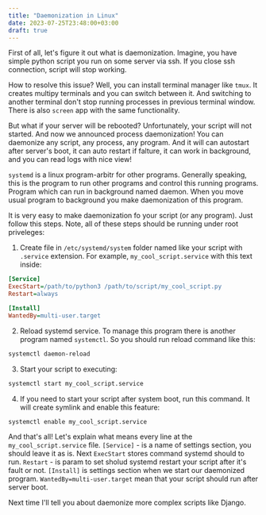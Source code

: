 ```yaml
---
title: "Daemonization in Linux"
date: 2023-07-25T23:48:00+03:00
draft: true
---
```


First of all, let's figure it out what is daemonization. Imagine, you have simple python script you run on some server via ssh. If you close ssh connection, script will stop working.

How to resolve this issue? Well, you can install terminal manager like `tmux`. It creates multipy terminals and you can switch between it. And switching to another terminal don't stop running processes in previous terminal window. There is also `screen` app with the same functionality.

But what if your server will be rebooted? Unfortunately, your script will not started. And now we announced process daemonization! You can daemonize any script, any process, any program. And it will can autostart after server's boot, it can auto restart if falture, it can work in background, and you can read logs with nice view!

`systemd` is a linux program-arbitr for other programs. Generally speaking, this is the program to run other programs and control this running programs. Program which can run in background named daemon. When you move usual program to background you make daemonization of this program.

It is very easy to make daemonization fo your script (or any program). Just follow this steps. Note, all of these steps should be running under root priveleges:

1. Create file in `/etc/systemd/system` folder named like your script with `.service` extension. For example, `my_cool_script.service` with this text inside:
```ini
[Service]
ExecStart=/path/to/python3 /path/to/script/my_cool_script.py
Restart=always

[Install]
WantedBy=multi-user.target
```

2. Reload systemd service. To manage this program there is another program named `systemctl`. So you should run reload command like this:
```bash
systemctl daemon-reload
```
3. Start your script to executing:
```bash
systemctl start my_cool_script.service
```
4. If you need to start your script after system boot, run this command. It will create symlink and enable this feature:
```bash
systemctl enable my_cool_script.service
```

And that's all! Let's explain what means every line at the `my_cool_script.service` file.
`[Service]` - is a name of settings section, you should leave it as is. Next `ExecStart` stores command systemd should to run. `Restart` - is param to set sholud systemd restart your script after it's fault or not. `[Install]` is settings section when we start our daemonized program. `WantedBy=multi-user.target` mean that your script should run after server boot.

Next time I'll tell you about daemonize more complex scripts like Django.